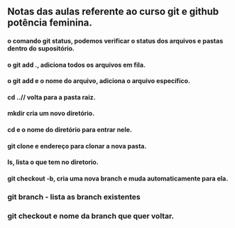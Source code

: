## Notas das aulas referente ao curso git e github potência feminina.


#### o comando git status, podemos verificar o status dos arquivos e pastas dentro do supositório.

#### o git add ., adiciona todos os arquivos em fila.

#### o git add e o nome do arquivo, adiciona o arquivo específico.

#### cd ..// volta para a pasta raiz.

#### mkdir cria um novo diretório.

#### cd e o nome do diretório para entrar nele.

#### git clone e endereço para clonar a nova pasta.

#### ls, lista o que tem no diretorio.

#### git checkout -b, cria uma nova branch e muda automaticamente para ela.

### git branch - lista as branch existentes

### git checkout e nome da branch que quer voltar.

###